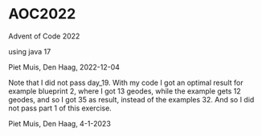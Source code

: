 # AOC2022
Advent of Code 2022

using java 17

Piet Muis, Den Haag, 2022-12-04

Note that I did not pass day_19. With my code I got an optimal result for example blueprint 2, where I got 13 geodes, while the example gets 12 geodes, and so I got 35 as result, instead of the examples 32. And so I did not pass part 1 of this exercise.

Piet Muis, Den Haag, 4-1-2023
